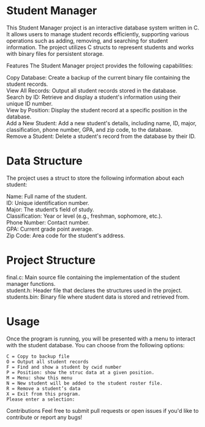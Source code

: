 
# Student Manager
This Student Manager project is an interactive database system written in C. It allows users to manage student records efficiently, supporting various operations such as adding, removing, and searching for student information. The project utilizes C structs to represent students and works with binary files for persistent storage.

Features
The Student Manager project provides the following capabilities:

  Copy Database: Create a backup of the current binary file containing the student records.  
  View All Records: Output all student records stored in the database.  
  Search by ID: Retrieve and display a student's information using their unique ID number.  
  View by Position: Display the student record at a specific position in the database.  
  Add a New Student: Add a new student's details, including name, ID, major, classification, phone number, GPA, and zip code, to the database.  
  Remove a Student: Delete a student's record from the database by their ID.  

# Data Structure
The project uses a struct to store the following information about each student:

Name: Full name of the student.  
ID: Unique identification number.  
Major: The student’s field of study.  
Classification: Year or level (e.g., freshman, sophomore, etc.).  
Phone Number: Contact number.  
GPA: Current grade point average.  
Zip Code: Area code for the student's address.  

# Project Structure
final.c: Main source file containing the implementation of the student manager functions.  
student.h: Header file that declares the structures used in the project.  
students.bin: Binary file where student data is stored and retrieved from.  

# Usage
Once the program is running, you will be presented with a menu to interact with the student database. You can choose from the following options:

    C = Copy to backup file
    O = Output all student records
    F = Find and show a student by cwid number
    P = Position: show the struc data at a given position.
    M = Menu: show this menu
    N = New student will be added to the student roster file.
    R = Remove a student’s data
    X = Exit from this program.
    Please enter a selection: 

Contributions
Feel free to submit pull requests or open issues if you'd like to contribute or report any bugs!
